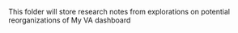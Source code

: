 This folder will store research notes from explorations on potential reorganizations of My VA dashboard
